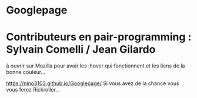 # Googlepage
# Contributeurs en pair-programming : Sylvain Comelli / Jean Gilardo 

à ouvrir sur Mozilla pour avoir les :hover  qui fonctionnent et les liens de la bonne couleur...

https://nino3103.github.io/Googlepage/
Si vous avez de la chance vous vous ferez Rickroller... 
